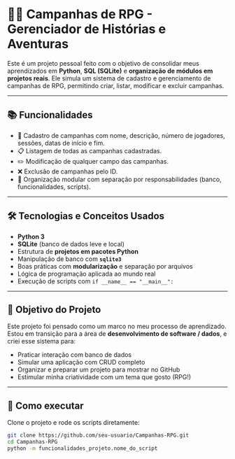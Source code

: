 # 🧙‍♂️ Campanhas de RPG - Gerenciador de Histórias e Aventuras

Este é um projeto pessoal feito com o objetivo de consolidar meus aprendizados em **Python**, **SQL (SQLite)** e **organização de módulos em projetos reais**. Ele simula um sistema de cadastro e gerenciamento de campanhas de RPG, permitindo criar, listar, modificar e excluir campanhas.

---

## 📚 Funcionalidades

- 📌 Cadastro de campanhas com nome, descrição, número de jogadores, sessões, datas de início e fim.
- 📋 Listagem de todas as campanhas cadastradas.
- ✏️ Modificação de qualquer campo das campanhas.
- ❌ Exclusão de campanhas pelo ID.
- 📁 Organização modular com separação por responsabilidades (banco, funcionalidades, scripts).

---

## 🛠️ Tecnologias e Conceitos Usados

- **Python 3**
- **SQLite** (banco de dados leve e local)
- Estrutura de **projetos em pacotes Python**
- Manipulação de banco com **`sqlite3`**
- Boas práticas com **modularização** e separação por arquivos
- Lógica de programação aplicada ao mundo real
- Execução de scripts com `if __name__ == "__main__":`

---

## 🎯 Objetivo do Projeto

Este projeto foi pensado como um marco no meu processo de aprendizado. Estou em transição para a área de **desenvolvimento de software / dados**, e criei esse sistema para:

- Praticar interação com banco de dados
- Simular uma aplicação com CRUD completo
- Organizar e preparar um projeto para mostrar no GitHub
- Estimular minha criatividade com um tema que gosto (RPG!)

---

## 🧪 Como executar

Clone o projeto e rode os scripts diretamente:

```bash
git clone https://github.com/seu-usuario/Campanhas-RPG.git
cd Campanhas-RPG
python -m funcionalidades_projeto.nome_do_script